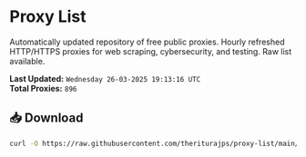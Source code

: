 # Proxy List

Automatically updated repository of free public proxies. Hourly refreshed HTTP/HTTPS proxies for web scraping, cybersecurity, and testing. Raw list available.

**Last Updated:** `Wednesday 26-03-2025 19:13:16 UTC`  
**Total Proxies:** `896`

## 📥 Download
```bash
curl -O https://raw.githubusercontent.com/theriturajps/proxy-list/main/proxies.txt
